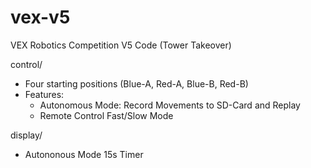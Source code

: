 # vex-v5
VEX Robotics Competition V5 Code (Tower Takeover)

control/
- Four starting positions (Blue-A, Red-A, Blue-B, Red-B)
- Features:
   - Autonomous Mode: Record Movements to SD-Card and Replay
   - Remote Control Fast/Slow Mode

display/
- Autononous Mode 15s Timer
